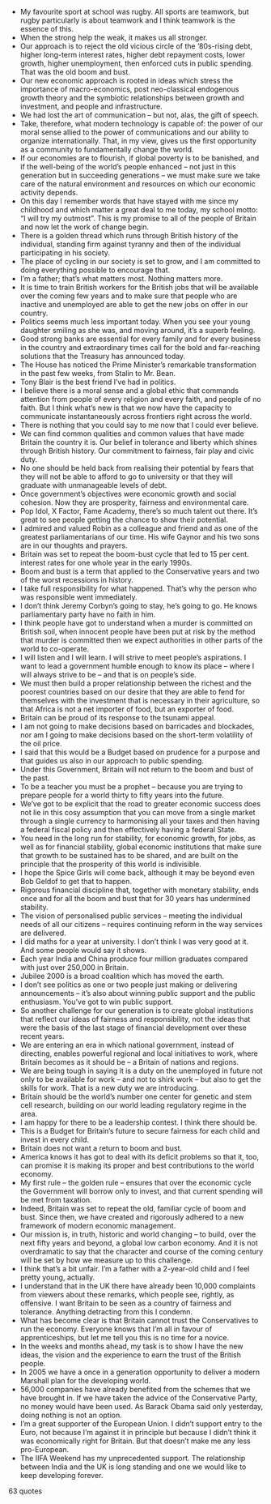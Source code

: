  - My favourite sport at school was rugby. All sports are teamwork, but rugby particularly is about teamwork and I think teamwork is the essence of this.
 - When the strong help the weak, it makes us all stronger.
 - Our approach is to reject the old vicious circle of the ’80s-rising debt, higher long-term interest rates, higher debt repayment costs, lower growth, higher unemployment, then enforced cuts in public spending. That was the old boom and bust.
 - Our new economic approach is rooted in ideas which stress the importance of macro-economics, post neo-classical endogenous growth theory and the symbiotic relationships between growth and investment, and people and infrastructure.
 - We had lost the art of communication – but not, alas, the gift of speech.
 - Take, therefore, what modern technology is capable of: the power of our moral sense allied to the power of communications and our ability to organize internationally. That, in my view, gives us the first opportunity as a community to fundamentally change the world.
 - If our economies are to flourish, if global poverty is to be banished, and if the well-being of the world’s people enhanced – not just in this generation but in succeeding generations – we must make sure we take care of the natural environment and resources on which our economic activity depends.
 - On this day I remember words that have stayed with me since my childhood and which matter a great deal to me today, my school motto: “I will try my outmost”. This is my promise to all of the people of Britain and now let the work of change begin.
 - There is a golden thread which runs through British history of the individual, standing firm against tyranny and then of the individual participating in his society.
 - The place of cycling in our society is set to grow, and I am committed to doing everything possible to encourage that.
 - I’m a father; that’s what matters most. Nothing matters more.
 - It is time to train British workers for the British jobs that will be available over the coming few years and to make sure that people who are inactive and unemployed are able to get the new jobs on offer in our country.
 - Politics seems much less important today. When you see your young daughter smiling as she was, and moving around, it’s a superb feeling.
 - Good strong banks are essential for every family and for every business in the country and extraordinary times call for the bold and far-reaching solutions that the Treasury has announced today.
 - The House has noticed the Prime Minister’s remarkable transformation in the past few weeks, from Stalin to Mr. Bean.
 - Tony Blair is the best friend I’ve had in politics.
 - I believe there is a moral sense and a global ethic that commands attention from people of every religion and every faith, and people of no faith. But I think what’s new is that we now have the capacity to communicate instantaneously across frontiers right across the world.
 - There is nothing that you could say to me now that I could ever believe.
 - We can find common qualities and common values that have made Britain the country it is. Our belief in tolerance and liberty which shines through British history. Our commitment to fairness, fair play and civic duty.
 - No one should be held back from realising their potential by fears that they will not be able to afford to go to university or that they will graduate with unmanageable levels of debt.
 - Once government’s objectives were economic growth and social cohesion. Now they are prosperity, fairness and environmental care.
 - Pop Idol, X Factor, Fame Academy, there’s so much talent out there. It’s great to see people getting the chance to show their potential.
 - I admired and valued Robin as a colleague and friend and as one of the greatest parliamentarians of our time. His wife Gaynor and his two sons are in our thoughts and prayers.
 - Britain was set to repeat the boom-bust cycle that led to 15 per cent. interest rates for one whole year in the early 1990s.
 - Boom and bust is a term that applied to the Conservative years and two of the worst recessions in history.
 - I take full responsibility for what happened. That’s why the person who was responsible went immediately.
 - I don’t think Jeremy Corbyn’s going to stay, he’s going to go. He knows parliamentary party have no faith in him.
 - I think people have got to understand when a murder is committed on British soil, when innocent people have been put at risk by the method that murder is committed then we expect authorities in other parts of the world to co-operate.
 - I will listen and I will learn. I will strive to meet people’s aspirations. I want to lead a government humble enough to know its place – where I will always strive to be – and that is on people’s side.
 - We must then build a proper relationship between the richest and the poorest countries based on our desire that they are able to fend for themselves with the investment that is necessary in their agriculture, so that Africa is not a net importer of food, but an exporter of food.
 - Britain can be proud of its response to the tsunami appeal.
 - I am not going to make decisions based on barricades and blockades, nor am I going to make decisions based on the short-term volatility of the oil price.
 - I said that this would be a Budget based on prudence for a purpose and that guides us also in our approach to public spending.
 - Under this Government, Britain will not return to the boom and bust of the past.
 - To be a teacher you must be a prophet – because you are trying to prepare people for a world thirty to fifty years into the future.
 - We’ve got to be explicit that the road to greater economic success does not lie in this cosy assumption that you can move from a single market through a single currency to harmonising all your taxes and then having a federal fiscal policy and then effectively having a federal State.
 - You need in the long run for stability, for economic growth, for jobs, as well as for financial stability, global economic institutions that make sure that growth to be sustained has to be shared, and are built on the principle that the prosperity of this world is indivisible.
 - I hope the Spice Girls will come back, although it may be beyond even Bob Geldof to get that to happen.
 - Rigorous financial discipline that, together with monetary stability, ends once and for all the boom and bust that for 30 years has undermined stability.
 - The vision of personalised public services – meeting the individual needs of all our citizens – requires continuing reform in the way services are delivered.
 - I did maths for a year at university. I don’t think I was very good at it. And some people would say it shows.
 - Each year India and China produce four million graduates compared with just over 250,000 in Britain.
 - Jubilee 2000 is a broad coalition which has moved the earth.
 - I don’t see politics as one or two people just making or delivering announcements – it’s also about winning public support and the public enthusiasm. You’ve got to win public support.
 - So another challenge for our generation is to create global institutions that reflect our ideas of fairness and responsibility, not the ideas that were the basis of the last stage of financial development over these recent years.
 - We are entering an era in which national government, instead of directing, enables powerful regional and local initiatives to work, where Britain becomes as it should be – a Britain of nations and regions.
 - We are being tough in saying it is a duty on the unemployed in future not only to be available for work – and not to shirk work – but also to get the skills for work. That is a new duty we are introducing.
 - Britain should be the world’s number one center for genetic and stem cell research, building on our world leading regulatory regime in the area.
 - I am happy for there to be a leadership contest. I think there should be.
 - This is a Budget for Britain’s future to secure fairness for each child and invest in every child.
 - Britain does not want a return to boom and bust.
 - America knows it has got to deal with its deficit problems so that it, too, can promise it is making its proper and best contributions to the world economy.
 - My first rule – the golden rule – ensures that over the economic cycle the Government will borrow only to invest, and that current spending will be met from taxation.
 - Indeed, Britain was set to repeat the old, familiar cycle of boom and bust. Since then, we have created and rigorously adhered to a new framework of modern economic management.
 - Our mission is, in truth, historic and world changing – to build, over the next fifty years and beyond, a global low carbon economy. And it is not overdramatic to say that the character and course of the coming century will be set by how we measure up to this challenge.
 - I think that’s a bit unfair. I’m a father with a 2-year-old child and I feel pretty young, actually.
 - I understand that in the UK there have already been 10,000 complaints from viewers about these remarks, which people see, rightly, as offensive. I want Britain to be seen as a country of fairness and tolerance. Anything detracting from this I condemn.
 - What has become clear is that Britain cannot trust the Conservatives to run the economy. Everyone knows that I’m all in favour of apprenticeships, but let me tell you this is no time for a novice.
 - In the weeks and months ahead, my task is to show I have the new ideas, the vision and the experience to earn the trust of the British people.
 - In 2005 we have a once in a generation opportunity to deliver a modern Marshall plan for the developing world.
 - 56,000 companies have already benefited from the schemes that we have brought in. If we have taken the advice of the Conservative Party, no money would have been used. As Barack Obama said only yesterday, doing nothing is not an option.
 - I’m a great supporter of the European Union. I didn’t support entry to the Euro, not because I’m against it in principle but because I didn’t think it was economically right for Britain. But that doesn’t make me any less pro-European.
 - The IIFA Weekend has my unprecedented support. The relationship between India and the UK is long standing and one we would like to keep developing forever.

63 quotes